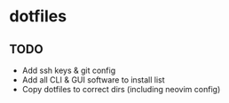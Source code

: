 # dotfiles

## TODO

- Add ssh keys & git config
- Add all CLI & GUI software to install list
- Copy dotfiles to correct dirs (including neovim config)
